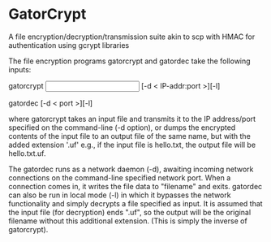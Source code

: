 # GatorCrypt
A file encryption/decryption/transmission suite akin to scp with HMAC for authentication using gcrypt libraries

The file encryption programs gatorcrypt and gatordec take the following inputs:

gatorcrypt <input file> [-d < IP-addr:port >][-l]

gatordec <filename>  [-d < port >][-l] 
	    

where gatorcrypt takes an input file and transmits it to the IP address/port specified on the command-line (-d option),
or dumps the encrypted contents of the input file to an output file of the same name, but with the added extension '.uf'
e.g., if the input file is hello.txt, the output file will be hello.txt.uf.

The gatordec runs as a network daemon (-d), awaiting incoming network connections on the command-line specified network
port. When a connection comes in, it writes the file data to "filename" and exits. 
gatordec can also be run in local mode (-l) in which it bypasses the network functionality and simply decrypts a file
specified as input. It is assumed that the input file (for decryption) ends ".uf", so the output will be the original 
filename without this additional extension. (This is simply the inverse of gatorcrypt).
